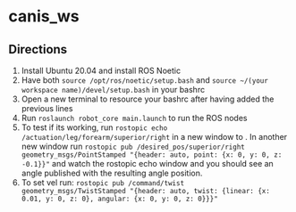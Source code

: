 # canis_ws
## Directions
1. Install Ubuntu 20.04 and install ROS Noetic
2. Have both ```source /opt/ros/noetic/setup.bash``` and ```source ~/(your workspace name)/devel/setup.bash``` in your bashrc
3. Open a new terminal to resource your bashrc after having added the previous lines
4. Run ```roslaunch robot_core main.launch``` to run the ROS nodes
5. To test if its working, run ```rostopic echo /actuation/leg/forearm/superior/right``` in a new window to . In another new window run ```rostopic pub /desired_pos/superior/right geometry_msgs/PointStamped "{header: auto, point: {x: 0, y: 0, z: -0.1}}"``` and watch the rostopic echo window and you should see an angle published with the resulting angle position.
6. To set vel run: ```rostopic pub /command/twist geometry_msgs/TwistStamped "{header: auto, twist: {linear: {x: 0.01, y: 0, z: 0}, angular: {x: 0, y: 0, z: 0}}}"```
